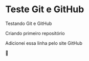 # Teste Git e GitHub
 Testando Git e GitHub

 Criando primeiro repositório
 
 Adicionei essa linha pelo site GitHub 
 
 &#128511;
